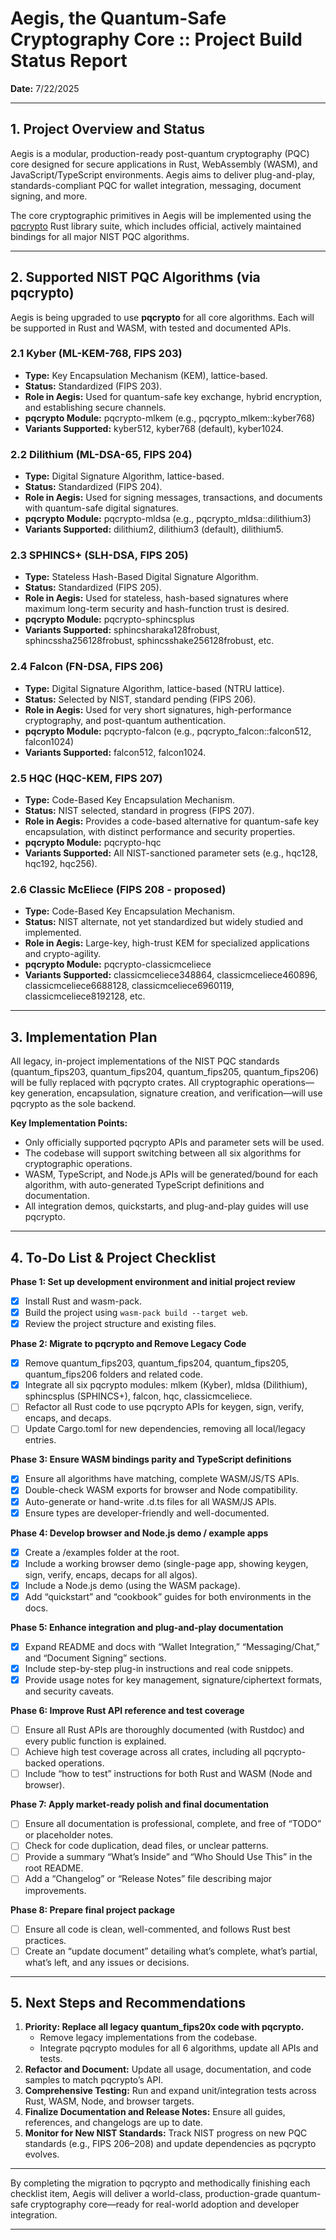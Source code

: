 # Aegis, the Quantum-Safe Cryptography Core :: Project Build Status Report

**Date:** 7/22/2025

---

## 1. Project Overview and Status

Aegis is a modular, production-ready post-quantum cryptography (PQC) core designed for secure applications in Rust, WebAssembly (WASM), and JavaScript/TypeScript environments. Aegis aims to deliver plug-and-play, standards-compliant PQC for wallet integration, messaging, document signing, and more.

The core cryptographic primitives in Aegis will be implemented using the [pqcrypto](https://github.com/rustpq/pqcrypto) Rust library suite, which includes official, actively maintained bindings for all major NIST PQC algorithms.

---

## 2. Supported NIST PQC Algorithms (via pqcrypto)

Aegis is being upgraded to use **pqcrypto** for all core algorithms. Each will be supported in Rust and WASM, with tested and documented APIs.

### 2.1 Kyber (ML-KEM-768, FIPS 203)
- **Type:** Key Encapsulation Mechanism (KEM), lattice-based.
- **Status:** Standardized (FIPS 203).
- **Role in Aegis:** Used for quantum-safe key exchange, hybrid encryption, and establishing secure channels.
- **pqcrypto Module:** pqcrypto-mlkem (e.g., pqcrypto_mlkem::kyber768)
- **Variants Supported:** kyber512, kyber768 (default), kyber1024.

### 2.2 Dilithium (ML-DSA-65, FIPS 204)
- **Type:** Digital Signature Algorithm, lattice-based.
- **Status:** Standardized (FIPS 204).
- **Role in Aegis:** Used for signing messages, transactions, and documents with quantum-safe digital signatures.
- **pqcrypto Module:** pqcrypto-mldsa (e.g., pqcrypto_mldsa::dilithium3)
- **Variants Supported:** dilithium2, dilithium3 (default), dilithium5.

### 2.3 SPHINCS+ (SLH-DSA, FIPS 205)
- **Type:** Stateless Hash-Based Digital Signature Algorithm.
- **Status:** Standardized (FIPS 205).
- **Role in Aegis:** Used for stateless, hash-based signatures where maximum long-term security and hash-function trust is desired.
- **pqcrypto Module:** pqcrypto-sphincsplus
- **Variants Supported:** sphincsharaka128frobust, sphincssha256128frobust, sphincsshake256128frobust, etc.

### 2.4 Falcon (FN-DSA, FIPS 206)
- **Type:** Digital Signature Algorithm, lattice-based (NTRU lattice).
- **Status:** Selected by NIST, standard pending (FIPS 206).
- **Role in Aegis:** Used for very short signatures, high-performance cryptography, and post-quantum authentication.
- **pqcrypto Module:** pqcrypto-falcon (e.g., pqcrypto_falcon::falcon512, falcon1024)
- **Variants Supported:** falcon512, falcon1024.

### 2.5 HQC (HQC-KEM, FIPS 207)
- **Type:** Code-Based Key Encapsulation Mechanism.
- **Status:** NIST selected, standard in progress (FIPS 207).
- **Role in Aegis:** Provides a code-based alternative for quantum-safe key encapsulation, with distinct performance and security properties.
- **pqcrypto Module:** pqcrypto-hqc
- **Variants Supported:** All NIST-sanctioned parameter sets (e.g., hqc128, hqc192, hqc256).

### 2.6 Classic McEliece (FIPS 208 - proposed)
- **Type:** Code-Based Key Encapsulation Mechanism.
- **Status:** NIST alternate, not yet standardized but widely studied and implemented.
- **Role in Aegis:** Large-key, high-trust KEM for specialized applications and crypto-agility.
- **pqcrypto Module:** pqcrypto-classicmceliece
- **Variants Supported:** classicmceliece348864, classicmceliece460896, classicmceliece6688128, classicmceliece6960119, classicmceliece8192128, etc.

---

## 3. Implementation Plan

All legacy, in-project implementations of the NIST PQC standards (quantum_fips203, quantum_fips204, quantum_fips205, quantum_fips206) will be fully replaced with pqcrypto crates. All cryptographic operations—key generation, encapsulation, signature creation, and verification—will use pqcrypto as the sole backend.

**Key Implementation Points:**
- Only officially supported pqcrypto APIs and parameter sets will be used.
- The codebase will support switching between all six algorithms for cryptographic operations.
- WASM, TypeScript, and Node.js APIs will be generated/bound for each algorithm, with auto-generated TypeScript definitions and documentation.
- All integration demos, quickstarts, and plug-and-play guides will use pqcrypto.

---

## 4. To-Do List & Project Checklist

**Phase 1: Set up development environment and initial project review**
- [x] Install Rust and wasm-pack.
- [x] Build the project using `wasm-pack build --target web`.
- [x] Review the project structure and existing files.

**Phase 2: Migrate to pqcrypto and Remove Legacy Code**
- [x] Remove quantum_fips203, quantum_fips204, quantum_fips205, quantum_fips206 folders and related code.
- [x] Integrate all six pqcrypto modules: mlkem (Kyber), mldsa (Dilithium), sphincsplus (SPHINCS+), falcon, hqc, classicmceliece.
- [ ] Refactor all Rust code to use pqcrypto APIs for keygen, sign, verify, encaps, and decaps.
- [ ] Update Cargo.toml for new dependencies, removing all local/legacy entries.

**Phase 3: Ensure WASM bindings parity and TypeScript definitions**
- [x] Ensure all algorithms have matching, complete WASM/JS/TS APIs.
- [x] Double-check WASM exports for browser and Node compatibility.
- [x] Auto-generate or hand-write .d.ts files for all WASM/JS APIs.
- [x] Ensure types are developer-friendly and well-documented.

**Phase 4: Develop browser and Node.js demo / example apps**
- [x] Create a /examples folder at the root.
- [x] Include a working browser demo (single-page app, showing keygen, sign, verify, encaps, decaps for all algos).
- [x] Include a Node.js demo (using the WASM package).
- [x] Add “quickstart” and “cookbook” guides for both environments in the docs.

**Phase 5: Enhance integration and plug-and-play documentation**
- [x] Expand README and docs with “Wallet Integration,” “Messaging/Chat,” and “Document Signing” sections.
- [x] Include step-by-step plug-in instructions and real code snippets.
- [x] Provide usage notes for key management, signature/ciphertext formats, and security caveats.

**Phase 6: Improve Rust API reference and test coverage**
- [ ] Ensure all Rust APIs are thoroughly documented (with Rustdoc) and every public function is explained.
- [ ] Achieve high test coverage across all crates, including all pqcrypto-backed operations.
- [ ] Include “how to test” instructions for both Rust and WASM (Node and browser).

**Phase 7: Apply market-ready polish and final documentation**
- [ ] Ensure all documentation is professional, complete, and free of “TODO” or placeholder notes.
- [ ] Check for code duplication, dead files, or unclear patterns.
- [ ] Provide a summary “What’s Inside” and “Who Should Use This” in the root README.
- [ ] Add a “Changelog” or “Release Notes” file describing major improvements.

**Phase 8: Prepare final project package**
- [ ] Ensure all code is clean, well-commented, and follows Rust best practices.
- [ ] Create an “update document” detailing what’s complete, what’s partial, what’s left, and any issues or decisions.

---

## 5. Next Steps and Recommendations

1. **Priority: Replace all legacy quantum_fips20x code with pqcrypto.**
   - Remove legacy implementations from the codebase.
   - Integrate pqcrypto modules for all 6 algorithms, update all APIs and tests.
2. **Refactor and Document:** Update all usage, documentation, and code samples to match pqcrypto’s API.
3. **Comprehensive Testing:** Run and expand unit/integration tests across Rust, WASM, Node, and browser targets.
4. **Finalize Documentation and Release Notes:** Ensure all guides, references, and changelogs are up to date.
5. **Monitor for New NIST Standards:** Track NIST progress on new PQC standards (e.g., FIPS 206–208) and update dependencies as pqcrypto evolves.

---

By completing the migration to pqcrypto and methodically finishing each checklist item, Aegis will deliver a world-class, production-grade quantum-safe cryptography core—ready for real-world adoption and developer integration.

---
